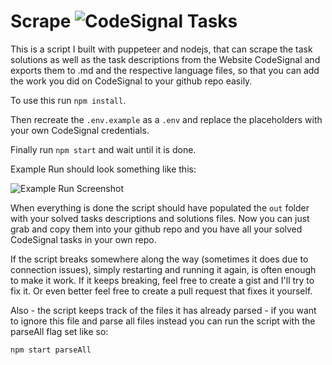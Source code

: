 # Scrape ![CodeSignal](../main/code-signal-logo.svg)  Tasks 

This is a script I built with puppeteer and nodejs, that can scrape the task solutions as well as the task descriptions from the Website CodeSignal and exports them to .md and the respective language files, so that you can add the work you did on CodeSignal to your github repo easily. 

To use this run `npm install`. 

Then recreate the `.env.example` as a `.env` and replace the placeholders with your own CodeSignal credentials. 

Finally run `npm start` and wait until it is done.

Example Run should look something like this: 

![Example Run Screenshot](../main/example-output.png)

When everything is done the script should have populated the `out` folder with your solved tasks descriptions and solutions files. 
Now you can just grab and copy them into your github repo and you have all your solved CodeSignal tasks in your own repo. 

If the script breaks somewhere along the way (sometimes it does due to connection issues), simply restarting and running it again, is often enough to make it work. If it keeps breaking, feel free to create a gist and I'll try to fix it. Or even better feel free to create a pull request that fixes it yourself. 

Also - the script keeps track of the files it has already parsed - if you want to ignore this file and parse all files instead you can run the script with the parseAll flag set like so: 

`npm start parseAll`





